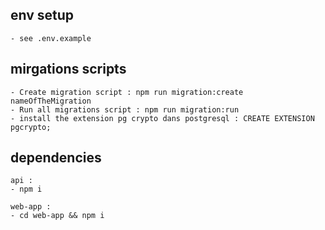 ## env setup

    - see .env.example

## mirgations scripts

    - Create migration script : npm run migration:create nameOfTheMigration
    - Run all migrations script : npm run migration:run
    - install the extension pg crypto dans postgresql : CREATE EXTENSION pgcrypto;

## dependencies

    api :
    - npm i

    web-app :
    - cd web-app && npm i
